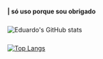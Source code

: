 #### | só uso porque sou obrigado

<div style="margin-top: 5%;">

![Eduardo's GitHub stats](https://github-readme-stats.vercel.app/api?username=EduardoVitorDias097&show_icons=true&theme=react)
</div>

<div style="margin-top: 5%;">

[![Top Langs](https://github-readme-stats.vercel.app/api/top-langs/?username=EduardoVitorDias097&layout=compact&theme=react)](https://github.com/gabriel04alves/github-readme-stats)
</div>

</div>

</div>
